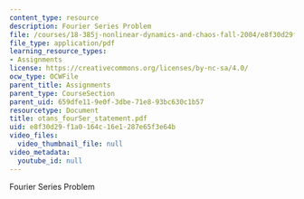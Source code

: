 ```yaml
---
content_type: resource
description: Fourier Series Problem
file: /courses/18-385j-nonlinear-dynamics-and-chaos-fall-2004/e8f30d29f1a0164c16e1287e65f3e64b_otans_fourSer_statement.pdf
file_type: application/pdf
learning_resource_types:
- Assignments
license: https://creativecommons.org/licenses/by-nc-sa/4.0/
ocw_type: OCWFile
parent_title: Assignments
parent_type: CourseSection
parent_uid: 659dfe11-9e0f-3dbe-71e8-93bc630c1b57
resourcetype: Document
title: otans_fourSer_statement.pdf
uid: e8f30d29-f1a0-164c-16e1-287e65f3e64b
video_files:
  video_thumbnail_file: null
video_metadata:
  youtube_id: null
---
```

Fourier Series Problem